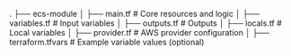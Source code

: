 .
├── ecs-module
│   ├── main.tf         # Core resources and logic
│   ├── variables.tf    # Input variables
│   ├── outputs.tf      # Outputs
│   ├── locals.tf       # Local variables
│   ├── provider.tf     # AWS provider configuration
│   ├── terraform.tfvars # Example variable values (optional)
